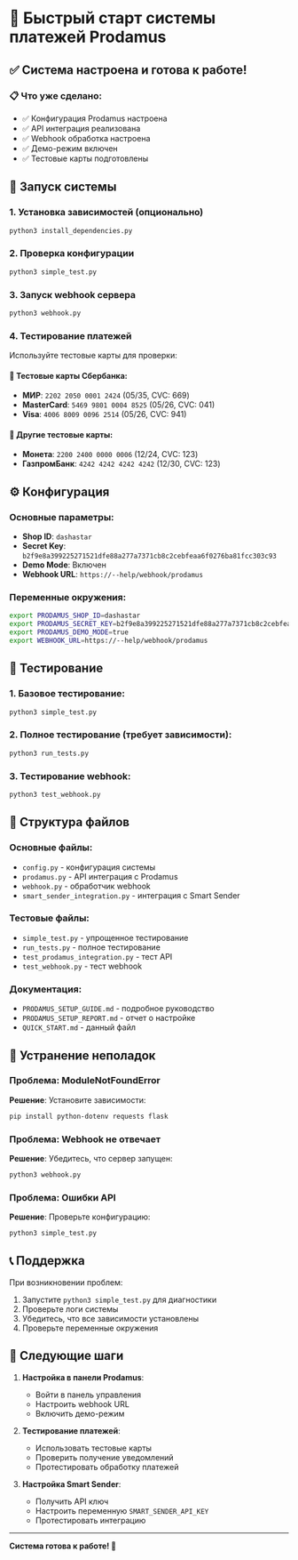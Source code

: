 # 🚀 Быстрый старт системы платежей Prodamus

## ✅ Система настроена и готова к работе!

### 📋 Что уже сделано:
- ✅ Конфигурация Prodamus настроена
- ✅ API интеграция реализована
- ✅ Webhook обработка настроена
- ✅ Демо-режим включен
- ✅ Тестовые карты подготовлены

## 🔧 Запуск системы

### 1. Установка зависимостей (опционально)
```bash
python3 install_dependencies.py
```

### 2. Проверка конфигурации
```bash
python3 simple_test.py
```

### 3. Запуск webhook сервера
```bash
python3 webhook.py
```

### 4. Тестирование платежей
Используйте тестовые карты для проверки:

#### 📱 Тестовые карты Сбербанка:
- **МИР**: `2202 2050 0001 2424` (05/35, CVC: 669)
- **MasterCard**: `5469 9801 0004 8525` (05/26, CVC: 041)
- **Visa**: `4006 8009 0096 2514` (05/26, CVC: 941)

#### 📱 Другие тестовые карты:
- **Монета**: `2200 2400 0000 0006` (12/24, CVC: 123)
- **ГазпромБанк**: `4242 4242 4242 4242` (12/30, CVC: 123)

## ⚙️ Конфигурация

### Основные параметры:
- **Shop ID**: `dashastar`
- **Secret Key**: `b2f9e8a399225271521dfe88a277a7371cb8c2cebfeaa6f0276ba81fcc303c93`
- **Demo Mode**: Включен
- **Webhook URL**: `https://--help/webhook/prodamus`

### Переменные окружения:
```bash
export PRODAMUS_SHOP_ID=dashastar
export PRODAMUS_SECRET_KEY=b2f9e8a399225271521dfe88a277a7371cb8c2cebfeaa6f0276ba81fcc303c93
export PRODAMUS_DEMO_MODE=true
export WEBHOOK_URL=https://--help/webhook/prodamus
```

## 🧪 Тестирование

### 1. Базовое тестирование:
```bash
python3 simple_test.py
```

### 2. Полное тестирование (требует зависимости):
```bash
python3 run_tests.py
```

### 3. Тестирование webhook:
```bash
python3 test_webhook.py
```

## 📁 Структура файлов

### Основные файлы:
- `config.py` - конфигурация системы
- `prodamus.py` - API интеграция с Prodamus
- `webhook.py` - обработчик webhook
- `smart_sender_integration.py` - интеграция с Smart Sender

### Тестовые файлы:
- `simple_test.py` - упрощенное тестирование
- `run_tests.py` - полное тестирование
- `test_prodamus_integration.py` - тест API
- `test_webhook.py` - тест webhook

### Документация:
- `PRODAMUS_SETUP_GUIDE.md` - подробное руководство
- `PRODAMUS_SETUP_REPORT.md` - отчет о настройке
- `QUICK_START.md` - данный файл

## 🚨 Устранение неполадок

### Проблема: ModuleNotFoundError
**Решение**: Установите зависимости:
```bash
pip install python-dotenv requests flask
```

### Проблема: Webhook не отвечает
**Решение**: Убедитесь, что сервер запущен:
```bash
python3 webhook.py
```

### Проблема: Ошибки API
**Решение**: Проверьте конфигурацию:
```bash
python3 simple_test.py
```

## 📞 Поддержка

При возникновении проблем:
1. Запустите `python3 simple_test.py` для диагностики
2. Проверьте логи системы
3. Убедитесь, что все зависимости установлены
4. Проверьте переменные окружения

## 🎯 Следующие шаги

1. **Настройка в панели Prodamus**:
   - Войти в панель управления
   - Настроить webhook URL
   - Включить демо-режим

2. **Тестирование платежей**:
   - Использовать тестовые карты
   - Проверить получение уведомлений
   - Протестировать обработку платежей

3. **Настройка Smart Sender**:
   - Получить API ключ
   - Настроить переменную `SMART_SENDER_API_KEY`
   - Протестировать интеграцию

---

**Система готова к работе! 🎉**
